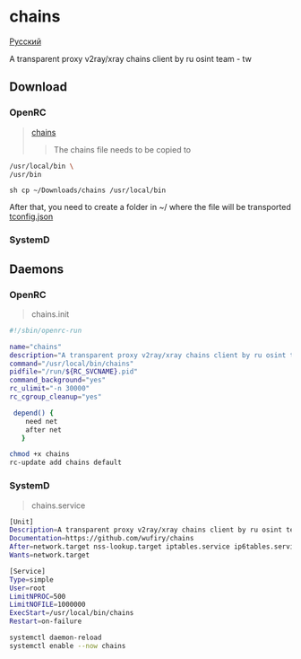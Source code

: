 # chains
[Русский](https://github.com/wufiry/chains/blob/main/README_ru.md "Сменить Язык")

A transparent proxy v2ray/xray chains client by ru osint team - tw


## Download
### OpenRC
> [chains](https://github.com/wufiry/chains/blob/main/OpenRC/chains "Programm File")
>> The chains file needs to be copied to
```sh
/usr/local/bin \
/usr/bin
```
``sh
cp ~/Downloads/chains /usr/local/bin 
``

After that, you need to create a folder in ~/ where the file will be transported [tconfig.json](https://github.com/wufiry/chains/blob/main/tconfig.json "Config v2ray & xray core")
### SystemD

## Daemons
### OpenRC 
> chains.init
```sh
#!/sbin/openrc-run

name="chains"
description="A transparent proxy v2ray/xray chains client by ru osint team - tw"
command="/usr/local/bin/chains"
pidfile="/run/${RC_SVCNAME}.pid"
command_background="yes"
rc_ulimit="-n 30000"
rc_cgroup_cleanup="yes"

 depend() {
	need net
	after net
   }
```
```sh
chmod +x chains
rc-update add chains default
```
### SystemD
> chains.service
```sh
[Unit]
Description=A transparent proxy v2ray/xray chains client by ru osint team - tw
Documentation=https://github.com/wufiry/chains
After=network.target nss-lookup.target iptables.service ip6tables.service nftables.service
Wants=network.target

[Service]
Type=simple
User=root
LimitNPROC=500
LimitNOFILE=1000000
ExecStart=/usr/local/bin/chains
Restart=on-failure
```
```sh
systemctl daemon-reload
systemctl enable --now chains
```
